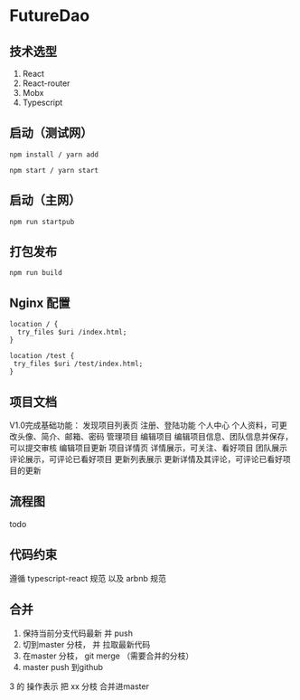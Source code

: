# FutureDao

## 技术选型
1. React
2. React-router
3. Mobx
4. Typescript

## 启动（测试网）

```shell
npm install / yarn add
```

```shell
npm start / yarn start
```
## 启动（主网）
```shell
npm run startpub
```
## 打包发布
```shell
npm run build
```

## Nginx 配置
```shell
location / {
  try_files $uri /index.html;
}

location /test {
 try_files $uri /test/index.html;
}
```

## 项目文档

V1.0完成基础功能：
  发现项目列表页
  注册、登陆功能
  个人中心
    个人资料，可更改头像、简介、邮箱、密码
    管理项目
  编辑项目
    编辑项目信息、团队信息并保存，可以提交审核
  编辑项目更新
  项目详情页
  详情展示，可关注、看好项目
  团队展示
  评论展示，可评论已看好项目
  更新列表展示
  更新详情及其评论，可评论已看好项目的更新


## 流程图

todo

## 代码约束

遵循 typescript-react 规范 以及 arbnb 规范

## 合并
1. 保持当前分支代码最新 并 push
2. 切到master 分枝， 并 拉取最新代码
3. 在master 分枝， git merge  （需要合并的分枝）
4. master push 到github

3 的 操作表示  把 xx 分枝 合并进master